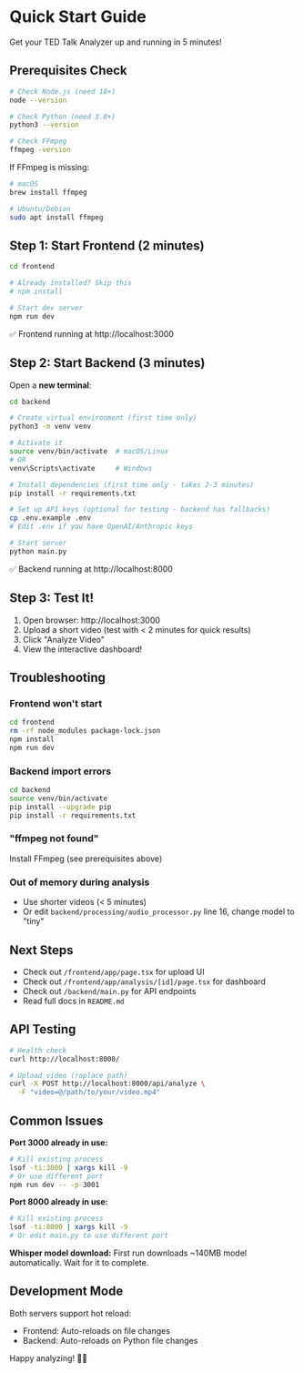 # Quick Start Guide

Get your TED Talk Analyzer up and running in 5 minutes!

## Prerequisites Check

```bash
# Check Node.js (need 18+)
node --version

# Check Python (need 3.8+)
python3 --version

# Check FFmpeg
ffmpeg -version
```

If FFmpeg is missing:
```bash
# macOS
brew install ffmpeg

# Ubuntu/Debian
sudo apt install ffmpeg
```

## Step 1: Start Frontend (2 minutes)

```bash
cd frontend

# Already installed? Skip this
# npm install

# Start dev server
npm run dev
```

✅ Frontend running at http://localhost:3000

## Step 2: Start Backend (3 minutes)

Open a **new terminal**:

```bash
cd backend

# Create virtual environment (first time only)
python3 -m venv venv

# Activate it
source venv/bin/activate  # macOS/Linux
# OR
venv\Scripts\activate     # Windows

# Install dependencies (first time only - takes 2-3 minutes)
pip install -r requirements.txt

# Set up API keys (optional for testing - backend has fallbacks)
cp .env.example .env
# Edit .env if you have OpenAI/Anthropic keys

# Start server
python main.py
```

✅ Backend running at http://localhost:8000

## Step 3: Test It!

1. Open browser: http://localhost:3000
2. Upload a short video (test with < 2 minutes for quick results)
3. Click "Analyze Video"
4. View the interactive dashboard!

## Troubleshooting

### Frontend won't start
```bash
cd frontend
rm -rf node_modules package-lock.json
npm install
npm run dev
```

### Backend import errors
```bash
cd backend
source venv/bin/activate
pip install --upgrade pip
pip install -r requirements.txt
```

### "ffmpeg not found"
Install FFmpeg (see prerequisites above)

### Out of memory during analysis
- Use shorter videos (< 5 minutes)
- Or edit `backend/processing/audio_processor.py` line 16, change model to "tiny"

## Next Steps

- Check out `/frontend/app/page.tsx` for upload UI
- Check out `/frontend/app/analysis/[id]/page.tsx` for dashboard
- Check out `/backend/main.py` for API endpoints
- Read full docs in `README.md`

## API Testing

```bash
# Health check
curl http://localhost:8000/

# Upload video (replace path)
curl -X POST http://localhost:8000/api/analyze \
  -F "video=@/path/to/your/video.mp4"
```

## Common Issues

**Port 3000 already in use:**
```bash
# Kill existing process
lsof -ti:3000 | xargs kill -9
# Or use different port
npm run dev -- -p 3001
```

**Port 8000 already in use:**
```bash
# Kill existing process
lsof -ti:8000 | xargs kill -9
# Or edit main.py to use different port
```

**Whisper model download:**
First run downloads ~140MB model automatically. Wait for it to complete.

## Development Mode

Both servers support hot reload:
- Frontend: Auto-reloads on file changes
- Backend: Auto-reloads on Python file changes

Happy analyzing! 🎤✨
